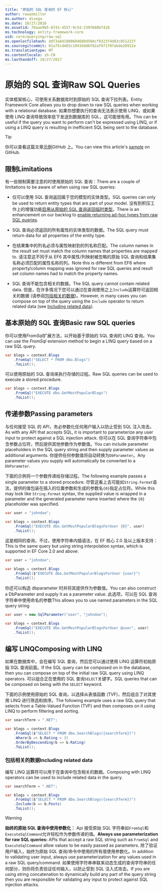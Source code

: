 ```yaml
---
title: "原始的 SQL 查询的 EF 核心"
author: rowanmiller
ms.author: divega
ms.date: 10/27/2016
ms.assetid: 70aae9b5-8743-4557-9c5d-239f688bf418
ms.technology: entity-framework-core
uid: core/querying/raw-sql
ms.openlocfilehash: ddf3a841800684688d50dcf9323f4d83c851222f
ms.sourcegitcommit: 01a75cd483c1943ddd6f82af971f07abde20912e
ms.translationtype: MT
ms.contentlocale: zh-CN
ms.lasthandoff: 10/27/2017
---
```

# <a name="raw-sql-queries"></a><span data-ttu-id="22482-102">原始的 SQL 查询</span><span class="sxs-lookup"><span data-stu-id="22482-102">Raw SQL Queries</span></span>

<span data-ttu-id="22482-103">实体框架核心，可使用关系数据库时到原始的 SQL 查询下拉列表。</span><span class="sxs-lookup"><span data-stu-id="22482-103">Entity Framework Core allows you to drop down to raw SQL queries when working with a relational database.</span></span> <span data-ttu-id="22482-104">如果你想要执行的查询无法表示使用 LINQ，或如果使用 LINQ 查询导致效率低下发送到数据库的 SQL，这可能很有用。</span><span class="sxs-lookup"><span data-stu-id="22482-104">This can be useful if the query you want to perform can't be expressed using LINQ, or if using a LINQ query is resulting in inefficient SQL being sent to the database.</span></span>

> [!TIP]  
> <span data-ttu-id="22482-105">你可以查看这篇文章[示例](https://github.com/aspnet/EntityFramework.Docs/tree/master/samples/core/Querying)GitHub 上。</span><span class="sxs-lookup"><span data-stu-id="22482-105">You can view this article's [sample](https://github.com/aspnet/EntityFramework.Docs/tree/master/samples/core/Querying) on GitHub.</span></span>

## <a name="limitations"></a><span data-ttu-id="22482-106">限制</span><span class="sxs-lookup"><span data-stu-id="22482-106">Limitations</span></span>

<span data-ttu-id="22482-107">有一些限制需要注意的时使用原始的 SQL 查询：</span><span class="sxs-lookup"><span data-stu-id="22482-107">There are a couple of limitations to be aware of when using raw SQL queries:</span></span>
* <span data-ttu-id="22482-108">仅可以使用 SQL 查询返回属于您的模型的实体类型。</span><span class="sxs-lookup"><span data-stu-id="22482-108">SQL queries can only be used to return entity types that are part of your model.</span></span> <span data-ttu-id="22482-109">没有到积压工作上的增强功能[启用从原始的 SQL 查询返回临时类型](https://github.com/aspnet/EntityFramework/issues/1862)。</span><span class="sxs-lookup"><span data-stu-id="22482-109">There is an enhancement on our backlog to [enable returning ad-hoc types from raw SQL queries](https://github.com/aspnet/EntityFramework/issues/1862).</span></span>

* <span data-ttu-id="22482-110">SQL 查询必须返回的所有属性的实体类型的数据。</span><span class="sxs-lookup"><span data-stu-id="22482-110">The SQL query must return data for all properties of the entity type.</span></span>

* <span data-ttu-id="22482-111">在结果集中的列名必须与属性映射到的列名称匹配。</span><span class="sxs-lookup"><span data-stu-id="22482-111">The column names in the result set must match the column names that properties are mapped to.</span></span> <span data-ttu-id="22482-112">请注意这不同于从 EF6 其中属性/列映射被忽略的原始 SQL 查询和结果集名称必须匹配的属性名称的列。</span><span class="sxs-lookup"><span data-stu-id="22482-112">Note this is different from EF6 where property/column mapping was ignored for raw SQL queries and result set column names had to match the property names.</span></span>

* <span data-ttu-id="22482-113">SQL 查询不能包含相关的数据。</span><span class="sxs-lookup"><span data-stu-id="22482-113">The SQL query cannot contain related data.</span></span> <span data-ttu-id="22482-114">但是，在许多情况下您可以通过在查询使用之上`Include`运算符可返回相关的数据 (请参阅[包括相关的数据](#including-related-data))。</span><span class="sxs-lookup"><span data-stu-id="22482-114">However, in many cases you can compose on top of the query using the `Include` operator to return related data (see [Including related data](#including-related-data)).</span></span>

## <a name="basic-raw-sql-queries"></a><span data-ttu-id="22482-115">基本原始的 SQL 查询</span><span class="sxs-lookup"><span data-stu-id="22482-115">Basic raw SQL queries</span></span>

<span data-ttu-id="22482-116">你可以使用*FromSql*扩展方法，以开始基于原始的 SQL 查询的 LINQ 查询。</span><span class="sxs-lookup"><span data-stu-id="22482-116">You can use the *FromSql* extension method to begin a LINQ query based on a raw SQL query.</span></span>

<!-- [!code-csharp[Main](samples/core/Querying/Querying/RawSQL/Sample.cs)] -->
``` csharp
var blogs = context.Blogs
    .FromSql("SELECT * FROM dbo.Blogs")
    .ToList();
```

<span data-ttu-id="22482-117">可以使用原始的 SQL 查询来执行存储的过程。</span><span class="sxs-lookup"><span data-stu-id="22482-117">Raw SQL queries can be used to execute a stored procedure.</span></span>

<!-- [!code-csharp[Main](samples/core/Querying/Querying/RawSQL/Sample.cs)] -->
``` csharp
var blogs = context.Blogs
    .FromSql("EXECUTE dbo.GetMostPopularBlogs")
    .ToList();
```

## <a name="passing-parameters"></a><span data-ttu-id="22482-118">传递参数</span><span class="sxs-lookup"><span data-stu-id="22482-118">Passing parameters</span></span>

<span data-ttu-id="22482-119">与任何接受 SQL 的 API，务必参数化任何用户输入以防止受到 SQL 注入攻击。</span><span class="sxs-lookup"><span data-stu-id="22482-119">As with any API that accepts SQL, it is important to parameterize any user input to protect against a SQL injection attack.</span></span> <span data-ttu-id="22482-120">你可以在 SQL 查询字符串中包含参数占位符，然后提供其他参数作为参数值。</span><span class="sxs-lookup"><span data-stu-id="22482-120">You can include parameter placeholders in the SQL query string and then supply parameter values as additional arguments.</span></span> <span data-ttu-id="22482-121">你提供任何参数值将自动转换为`DbParameter`。</span><span class="sxs-lookup"><span data-stu-id="22482-121">Any parameter values you supply will automatically be converted to a `DbParameter`.</span></span>

<span data-ttu-id="22482-122">下面的示例将一个参数传递给存储过程。</span><span class="sxs-lookup"><span data-stu-id="22482-122">The following example passes a single parameter to a stored procedure.</span></span> <span data-ttu-id="22482-123">尽管这看上去可能如`String.Format`语法，提供的值包装在插入的位置参数和生成的参数名`{0}`指定占位符。</span><span class="sxs-lookup"><span data-stu-id="22482-123">While this may look like `String.Format` syntax, the supplied value is wrapped in a parameter and the generated parameter name inserted where the `{0}` placeholder was specified.</span></span>

<!-- [!code-csharp[Main](samples/core/Querying/Querying/RawSQL/Sample.cs)] -->
``` csharp
var user = "johndoe";

var blogs = context.Blogs
    .FromSql("EXECUTE dbo.GetMostPopularBlogsForUser {0}", user)
    .ToList();
```

<span data-ttu-id="22482-124">这是相同的查询，不过，使用字符串内插语法，在 EF 核心 2.0 及以上版本支持：</span><span class="sxs-lookup"><span data-stu-id="22482-124">This is the same query but using string interpolation syntax, which is supported in EF Core 2.0 and above:</span></span>

<!-- [!code-csharp[Main](samples/core/Querying/Querying/RawSQL/Sample.cs)] -->
``` csharp
var user = "johndoe";

var blogs = context.Blogs
    .FromSql($"EXECUTE dbo.GetMostPopularBlogsForUser {user}")
    .ToList();
```

<span data-ttu-id="22482-125">你还可以构造 dbparameter 时并将其提供作为参数值。</span><span class="sxs-lookup"><span data-stu-id="22482-125">You can also construct a DbParameter and supply it as a parameter value.</span></span> <span data-ttu-id="22482-126">此选项，可以在 SQL 查询字符串中使用命名的参数</span><span class="sxs-lookup"><span data-stu-id="22482-126">This allows you to use named parameters in the SQL query string</span></span>

<!-- [!code-csharp[Main](samples/core/Querying/Querying/RawSQL/Sample.cs)] -->
``` csharp
var user = new SqlParameter("user", "johndoe");

var blogs = context.Blogs
    .FromSql("EXECUTE dbo.GetMostPopularBlogsForUser @user", user)
    .ToList();
```

## <a name="composing-with-linq"></a><span data-ttu-id="22482-127">编写 LINQ</span><span class="sxs-lookup"><span data-stu-id="22482-127">Composing with LINQ</span></span>

<span data-ttu-id="22482-128">如果在数据库中，会在编写 SQL 查询，然后您可以通过使用 LINQ 运算符初始原始 SQL 查询前面。</span><span class="sxs-lookup"><span data-stu-id="22482-128">If the SQL query can be composed on in the database, then you can compose on top of the initial raw SQL query using LINQ operators.</span></span> <span data-ttu-id="22482-129">可以组合正在使用的 SQL 查询`SELECT`关键字。</span><span class="sxs-lookup"><span data-stu-id="22482-129">SQL queries that can be composed on being with the `SELECT` keyword.</span></span>

<span data-ttu-id="22482-130">下面的示例使用原始的 SQL 查询，以选择从表值函数 (TVF)，然后组合了对其使用 LINQ 进行筛选和排序。</span><span class="sxs-lookup"><span data-stu-id="22482-130">The following example uses a raw SQL query that selects from a Table-Valued Function (TVF) and then composes on it using LINQ to perform filtering and sorting.</span></span>

<!-- [!code-csharp[Main](samples/core/Querying/Querying/RawSQL/Sample.cs)] -->
``` csharp
var searchTerm = ".NET";

var blogs = context.Blogs
    .FromSql($"SELECT * FROM dbo.SearchBlogs({searchTerm})")
    .Where(b => b.Rating > 3)
    .OrderByDescending(b => b.Rating)
    .ToList();
```

### <a name="including-related-data"></a><span data-ttu-id="22482-131">包括相关的数据</span><span class="sxs-lookup"><span data-stu-id="22482-131">Including related data</span></span>

<span data-ttu-id="22482-132">编写 LINQ 运算符可以用于在查询中包含相关的数据。</span><span class="sxs-lookup"><span data-stu-id="22482-132">Composing with LINQ operators can be used to include related data in the query.</span></span>

<!-- [!code-csharp[Main](samples/core/Querying/Querying/RawSQL/Sample.cs)] -->
``` csharp
var searchTerm = ".NET";

var blogs = context.Blogs
    .FromSql($"SELECT * FROM dbo.SearchBlogs({searchTerm})")
    .Include(b => b.Posts)
    .ToList();
```

> [!WARNING]  
> <span data-ttu-id="22482-133">**始终的原始 SQL 查询中使用参数化：** Api 接受原始 SQL 字符串如`FromSql`和`ExecuteSqlCommand`允许轻松作为参数传递的值。</span><span class="sxs-lookup"><span data-stu-id="22482-133">**Always use parameterization for raw SQL queries:** APIs that accept a raw SQL string such as `FromSql` and `ExecuteSqlCommand` allow values to be easily passed as parameters.</span></span> <span data-ttu-id="22482-134">除了验证用户输入，始终为原始 SQL 查询/命令中使用的所有值使用参数化。</span><span class="sxs-lookup"><span data-stu-id="22482-134">In addition to validating user input, always use parameterization for any values used in a raw SQL query/command.</span></span> <span data-ttu-id="22482-135">如果使用字符串串联来动态生成的查询字符串的任何部分，则你将负责验证任何输入，以防止受到 SQL 注入式攻击。</span><span class="sxs-lookup"><span data-stu-id="22482-135">If you are using string concatenation to dynamically build any part of the query string then you are responsible for validating any input to protect against SQL injection attacks.</span></span>
